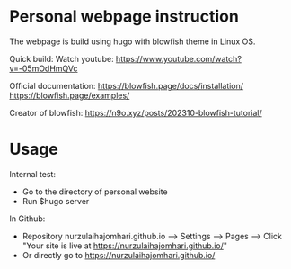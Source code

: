 Personal webpage instruction
=============================

The webpage is build using hugo with blowfish theme in Linux OS. 

Quick build: Watch youtube: https://www.youtube.com/watch?v=-05mOdHmQVc

Official documentation:
https://blowfish.page/docs/installation/
https://blowfish.page/examples/

Creator of blowfish: https://n9o.xyz/posts/202310-blowfish-tutorial/

Usage
======
Internal test:
- Go to the directory of personal website
- Run $hugo server

In Github:
- Repository nurzulaihajomhari.github.io --> Settings --> Pages --> Click "Your site is live at https://nurzulaihajomhari.github.io/"
- Or directly go to https://nurzulaihajomhari.github.io/

